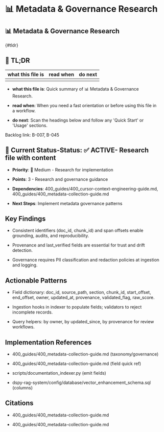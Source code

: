 <!-- CONTEXT_REFERENCE: 400_guides/400_cursor-context-engineering-guide.md -->
<!-- MODULE_REFERENCE: 400_guides/400_metadata-collection-guide.md -->
<!-- MODULE_REFERENCE: 400_guides/400_metadata-collection-guide.md -->
<!-- MEMORY_CONTEXT: MEDIUM - Metadata research and governance patterns -->
# 📊 Metadata & Governance Research

## 📊 Metadata & Governance Research

{#tldr}

## 🔎 TL;DR

| what this file is | read when | do next |
|---|---|---|
|  |  |  |

- **what this file is**: Quick summary of 📊 Metadata & Governance Research.

- **read when**: When you need a fast orientation or before using this file in a workflow.

- **do next**: Scan the headings below and follow any 'Quick Start' or 'Usage' sections.

Backlog link: B-007, B-045

## 🎯 **Current Status**-**Status**: ✅ **ACTIVE**- Research file with content

- **Priority**: 🔧 Medium - Research for implementation

- **Points**: 3 - Research and governance guidance

- **Dependencies**: 400_guides/400_cursor-context-engineering-guide.md, 400_guides/400_metadata-collection-guide.md

- **Next Steps**: Implement metadata governance patterns

## Key Findings

- Consistent identifiers (doc_id, chunk_id) and span offsets enable grounding, audits, and reproducibility.

- Provenance and last_verified fields are essential for trust and drift detection.

- Governance requires PII classification and redaction policies at ingestion and logging.

## Actionable Patterns

- Field dictionary: doc_id, source_path, section, chunk_id, start_offset, end_offset, owner, updated_at, provenance,
validated_flag, raw_score.

- Ingestion hooks in indexer to populate fields; validators to reject incomplete records.

- Query helpers: by owner, by updated_since, by provenance for review workflows.

## Implementation References

- 400_guides/400_metadata-collection-guide.md (taxonomy/governance)

- 400_guides/400_metadata-collection-guide.md (field quick ref)

- scripts/documentation_indexer.py (emit fields)

- dspy-rag-system/config/database/vector_enhancement_schema.sql (columns)

## Citations

- 400_guides/400_metadata-collection-guide.md

- 400_guides/400_metadata-collection-guide.md
